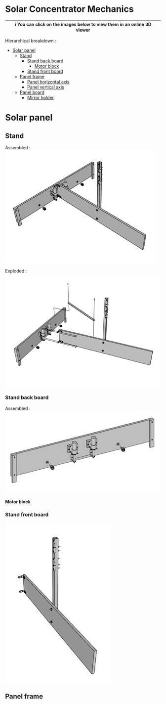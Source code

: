 # Solar Concentrator Mechanics

| :information_source: You can click on the images below to view them in an online 3D viewer |
|--------------------------------------------------------------------------------------------|

Hierarchical breakdown :

- [Solar panel](#solar-panel)
    - [Stand](#stand)
        - [Stand back board](#stand-back-board)
            - [Motor block](#motor-block)
        - [Stand front board](#stand-front-board)
    - [Panel frame](#panel-frame)
        - [Panel horizontal axis](#panel-horizontal-axis)
        - [Panel vertical axis](#panel-vertical-axis)
    - [Panel board](#panel-board)
        - [Mirror holder](#mirror-holder)


# Solar panel

## Stand

Assembled :<br>
![Stand](generated/stand.png)<br>

Exploded :<br>
![Stand](generated/stand_exploded.png)<br>

### Stand back board

Assembled :<br>
[![Stand back board](generated/stand_back_board.png)](https://remipch.github.io/test_website/view_3d.html?model=stand_back_board)

#### Motor block

### Stand front board

![Stand front board](generated/stand_front_board.png)

## Panel frame
